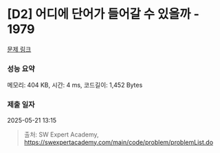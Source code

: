 # [D2] 어디에 단어가 들어갈 수 있을까 - 1979 

[문제 링크](https://swexpertacademy.com/main/code/problem/problemDetail.do?contestProbId=AV5PuPq6AaQDFAUq) 

### 성능 요약

메모리: 404 KB, 시간: 4 ms, 코드길이: 1,452 Bytes

### 제출 일자

2025-05-21 13:15



> 출처: SW Expert Academy, https://swexpertacademy.com/main/code/problem/problemList.do